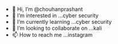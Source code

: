 - 👋 Hi, I’m @chouhanprashant
- 👀 I’m interested in ...cyber security
- 🌱 I’m currently learning ...cyber security
- 💞️ I’m looking to collaborate on ...kali
- 📫 How to reach me ...instagram

<!---
chouhanprashant/chouhanprashant is a ✨ special ✨ repository because its `README.md` (this file) appears on your GitHub profile.
You can click the Preview link to take a look at your changes.
--->
